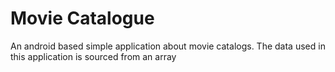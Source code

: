 # Movie Catalogue
An android based simple application about movie catalogs. The data used in this application is sourced from an array
